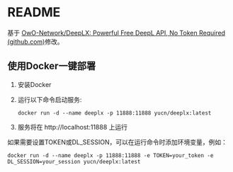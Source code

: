 # README

基于 [OwO-Network/DeepLX: Powerful Free DeepL API, No Token Required (github.com)](https://github.com/OwO-Network/DeepLX)修改。

## 使用Docker一键部署

1. 安装Docker

2. 运行以下命令启动服务:
   ```
   docker run -d --name deeplx -p 11888:11888 yucn/deeplx:latest
   ```

3. 服务将在 http://localhost:11888 上运行

如果需要设置TOKEN或DL_SESSION，可以在运行命令时添加环境变量，例如：
   ```
   docker run -d --name deeplx -p 11888:11888 -e TOKEN=your_token -e DL_SESSION=your_session yucn/deeplx:latest
   ```
